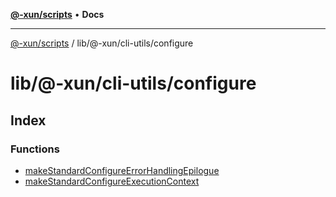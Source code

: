 [**@-xun/scripts**](../../../../README.md) • **Docs**

***

[@-xun/scripts](../../../../README.md) / lib/@-xun/cli-utils/configure

# lib/@-xun/cli-utils/configure

## Index

### Functions

- [makeStandardConfigureErrorHandlingEpilogue](functions/makeStandardConfigureErrorHandlingEpilogue.md)
- [makeStandardConfigureExecutionContext](functions/makeStandardConfigureExecutionContext.md)
